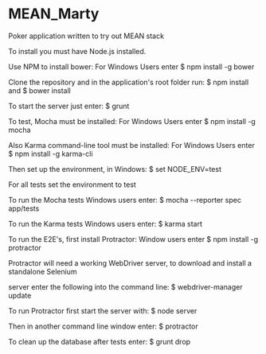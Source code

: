 # MEAN_Marty
Poker application written to try out MEAN stack

To install you must have Node.js installed.

Use NPM to install bower: For Windows Users enter $ npm install -g bower

Clone the repository and in the application's root folder run: $ npm install and $ bower install

To start the server just enter: $ grunt

To test, Mocha must be installed: For Windows Users enter $ npm install -g mocha

Also Karma command-line tool must be installed: For Windows Users enter $ npm install -g karma-cli

Then set up the environment, in Windows: $ set NODE_ENV=test

For all tests set the environment to test

To run the Mocha tests Windows users enter: $ mocha --reporter spec app/tests

To run the Karma tests Windows users enter: $ karma start

To run the E2E's, first install Protractor: Window users enter $ npm install -g protractor

Protractor will need a working WebDriver server, to download and install a standalone Selenium

server enter the following into the command line: $ webdriver-manager update

To run Protractor first start the server with: $ node server

Then in another command line window enter: $ protractor

To clean up the database after tests enter: $ grunt drop

